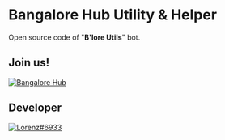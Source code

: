 # Bangalore Hub Utility & Helper

Open source code of "**B'lore Utils**" bot.

## Join us!

[![Bangalore Hub](https://discordapp.com/api/guilds/1023702510730494012/widget.png?style=banner3)](https://dsc.gg/bangalore)

## Developer

[![Lorenz#6933](https://lanyard.cnrad.dev/api/838620835282812969?idleMessage=https%3A%2F%2Fdarshan.studio%2F)](https://discord.com/users/838620835282812969)
